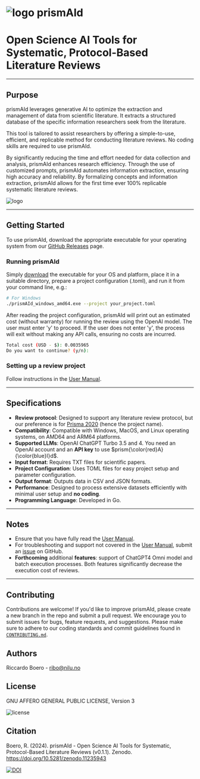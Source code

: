 # ![logo](https://raw.githubusercontent.com/ricboer0/prismAId/main/figures/prismAId_logo.png) prismAId
# Open Science AI Tools for Systematic, Protocol-Based Literature Reviews
<!-- Innovate and Accelerate Science with AI: Open and Replicable Tools for Systematic, Protocol-Based Literature Reviews. -->
* * *
## Purpose
prismAId leverages generative AI to optimize the extraction and management of data from scientific literature. It extracts a structured database of the specific information researchers seek from the literature.

This tool is tailored to assist researchers by offering a simple-to-use, efficient, and replicable method for conducting literature reviews. No coding skills are required to use prismAId.

By significantly reducing the time and effort needed for data collection and analysis, prismAId enhances research efficiency. Through the use of customized prompts, prismAId automates information extraction, ensuring high accuracy and reliability. By formalizing concepts and information extraction, prismAId allows for the first time ever 100% replicable systematic literature reviews.

![logo](https://raw.githubusercontent.com/ricboer0/prismAId/main/figures/prismAId_workflow.PNG)
* * *

## Getting Started
To use prismAId, download the appropriate executable for your operating system from our [GitHub Releases](https://github.com/ricboer0/prismAId/releases) page.

### Running prismAId
Simply [download](https://github.com/ricboer0/prismAId/releases) the executable for your OS and platform, place it in a suitable directory, prepare a project configuration (.toml), and run it from your command line, e.g.:

```bash
# For Windows
./prismAId_windows_amd64.exe --project your_project.toml
```
After reading the project configuration, prismAId will print out an estimated cost (without warranty) for running the review using the OpenAI model. The user must enter 'y' to proceed. If the user does not enter 'y', the process will exit without making any API calls, ensuring no costs are incurred.
```bash
Total cost (USD - $): 0.0035965
Do you want to continue? (y/n): 
```

### Setting up a review project

Follow instructions in the [User Manual](user_manual/manual.md).

* * *

## Specifications
- **Review protocol**: Designed to support any literature review protocol, but our preference is for [Prisma 2020](https://www.prisma-statement.org/prisma-2020) (hence the project name).
- **Compatibility**: Compatible with Windows, MacOS, and Linux operating systems, on AMD64 and ARM64 platforms.
- **Supported LLMs**: OpenAI ChatGPT Turbo 3.5 and 4. You need an OpenAI account and an **API key** to use $prism{\color{red}A}{\color{blue}I}d$.
- **Input format**: Requires TXT files for scientific papers.
- **Project Configuration**: Uses TOML files for easy project setup and parameter configuration.
- **Output format**: Outputs data in CSV and JSON formats.
- **Performance**: Designed to process extensive datasets efficiently with minimal user setup and **no coding**.
- **Programming Language**: Developed in Go.

* * *

## Notes
- Ensure that you have fully read the [User Manual](user_manual/manual.md).
- For troubleshooting and support not covered in the [User Manual](user_manual/manual.md), submit an [issue](/../../issues) on GitHub.
- **Forthcoming** additional **features**: support of ChatGPT4 Omni model and batch execution processes. Both features significantly decrease the execution cost of reviews.

* * *

## Contributing
Contributions are welcome! If you'd like to improve prismAId, please create a new branch in the repo and submit a pull request. We encourage you to submit issues for bugs, feature requests, and suggestions. Please make sure to adhere to our coding standards and commit guidelines found in [`CONTRIBUTING.md`](CONTRIBUTING.md).

## Authors

Riccardo Boero - ribo@nilu.no

## License
GNU AFFERO GENERAL PUBLIC LICENSE, Version 3

![license](https://www.gnu.org/graphics/agplv3-155x51.png)

## Citation
Boero, R. (2024). prismAId - Open Science AI Tools for Systematic, Protocol-Based Literature Reviews (v0.1.1). Zenodo. https://doi.org/10.5281/zenodo.11235943

[![DOI](https://zenodo.org/badge/DOI/10.5281/zenodo.11235943.svg)](https://doi.org/10.5281/zenodo.11235943)
